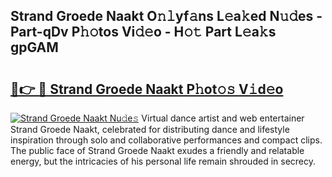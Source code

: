 ## Strand Groede Naakt O𝚗𝚕yf𝚊ns L𝚎a𝚔ed N𝚞𝚍es - Part-qDv P𝚑𝚘tos Vi𝚍𝚎o - H𝚘𝚝 Part L𝚎a𝚔s gpGAM

# <h2><a href="http://kf6ibs.oniu.top/?m=Strand+Groede+Naakt">🔗👉 🔴 Strand Groede Naakt P𝚑ot𝚘𝚜 V𝚒d𝚎o</a></h2>

[![Strand Groede Naakt Nu𝚍e𝚜](https://i.imgur.com/0qMVB7G.gif)](http://kf6ibs.oniu.top/?m=Strand+Groede+Naakt)
Virtual dance artist and web entertainer Strand Groede Naakt, celebrated for distributing dance and lifestyle inspiration through solo and collaborative performances and compact clips. The public face of Strand Groede Naakt exudes a friendly and relatable energy, but the intricacies of his personal life remain shrouded in secrecy.  
